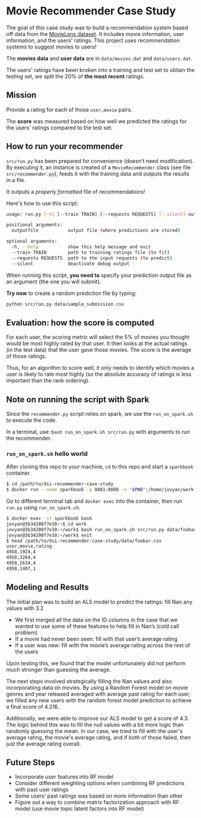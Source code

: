 # Movie Recommender Case Study

The goal of this case study was to build a recommendation system based off data from the
[MovieLens dataset](http://grouplens.org/datasets/movielens/). It includes movie
information, user information, and the users' ratings. This project uses recommendation systems to suggest movies to users!

The **movies data** and **user data** are in `data/movies.dat` and `data/users.dat`.

The users' ratings have been broken into a training and test set to obtain the testing set, we  split the 20% of **the most recent** ratings.


## Mission 


Provide a rating for each of those `user,movie` pairs.

The **score** was measured based on how well we predicted the ratings for the users' ratings compared to the test set. 


## How to run your recommender

`src/run.py` has been prepared for convenience (doesn't need modification). By executing it, an instance is created of a `MovieRecommender` class (see file `src/recommender.py`), feeds it with the training data and outputs the results in a file.

It outputs a _properly formatted_ file of recommendations!

  Here's how to use this script:
  ```bash
  usage: run.py [-h] [--train TRAIN] [--requests REQUESTS] [--silent] outputfile

  positional arguments:
    outputfile           output file (where predictions are stored)

  optional arguments:
    -h, --help           show this help message and exit
    --train TRAIN        path to training ratings file (to fit)
    --requests REQUESTS  path to the input requests (to predict)
    --silent             deactivate debug output
  ```

When running this script, **you need to** specify your prediction output file as an argument (the one you will submit).

**Try now** to create a random prediction file by typing:

```bash
python src/run.py data/sample_submission.csv
```

## Evaluation: how the score is computed

For each user, the scoring metric will select the 5% of movies you thought would be most highly rated by that user. It then looks at the actual ratings (in the test data) that the user gave those movies.  The score is the average of those ratings.

Thus, for an algorithm to score well, it only needs to identify which movies a user is likely to rate most highly (so the absolute accuracy of ratings is less important than the rank ordering).


## Note on running the script with Spark

Since the `recommender.py` script relies on spark, we use the `run_on_spark.sh` to execute the code.

In a terminal, use: `bash run_on_spark.sh src/run.py` with arguments to run the recommender.

### `run_on_spark.sh` hello world

After cloning this repo to your machine, `cd` to this repo and start a `sparkbook` container.

```bash
$ cd /path/to/dsi-recommender-case-study
$ docker run --name sparkbook -p 8881:8888 -v "$PWD":/home/jovyan/work jupyter/pyspark-notebook start.sh jupyter lab --LabApp.token=''
```

Go to different terminal tab and `docker exec` into the container, then run `run.py` using `run_on_spark.sh`.

```bash
$ docker exec -it sparkbook bash
jovyan@3b34208f7e10:~$ cd work
jovyan@3b34208f7e10:~/work$ bash run_on_spark.sh src/run.py data/foobar.csv
jovyan@3b34208f7e10:~/work$ exit
$ head /path/to/dsi-recommender-case-study/data/foobar.csv
user,movie,rating
4958,1924,4
4958,3264,4
4958,2634,4
4958,1407,1
```

## Modeling and Results
The initial plan was to build an ALS model to predict the ratings: fill Nan any values with 3.2

- We first merged all the data on the ID columns in the case that we wanted to use some of these features to help fill in Nan’s (cold call problem)
- If a movie had never been seen: fill with that user’s average rating
- If a user was new: fill with the movie’s average rating across the rest of the users

Upon testing this, we found that the model unfortunately did not perform much stronger than guessing the average. 

The next steps involved strategically filling the Nan values and also incorporatiing data on movies.
By using a Random Forest model on movie genres and year released averaged with average past rating for each user, we filled any new users with the random forest model prediction to achieve a final score of 4.216.

Additionally, we were able to improve our ALS model to get a score of 4.3. The logic behind this was to fill the null values with a bit more logic than randomly guessing the mean. In our case, we tried to fill with the user's average rating, the movie's average rating, and if both of those failed, then just the average rating overall.

## Future Steps
- Incorporate user features into RF model
- Consider different weighting options when combining RF predictions with past user ratings
- Some users’ past ratings was based on more information than other
- Figure out a way to combine matrix factorization approach with RF model (use movie topic latent factors into RF model)


